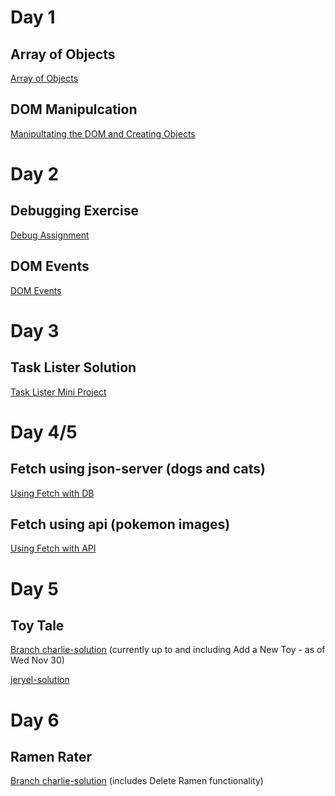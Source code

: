 # Day 1
## Array of Objects
[Array of Objects](https://github.com/jeryelblanco/arrayofobj)
## DOM Manipulcation
[Manipultating the DOM and Creating Objects](https://github.com/jeryelblanco/DOM-AND-OBJECTS)
# Day 2
## Debugging Exercise
[Debug Assignment](https://github.com/jeryelblanco/Debug-Exercise)
## DOM Events
[DOM Events](https://github.com/jeryelblanco/DOM-EVENTS)
# Day 3
## Task Lister Solution
[Task Lister Mini Project](https://github.com/jeryelblanco/Task-Lister-Solution)
# Day 4/5
## Fetch using json-server (dogs and cats)
[Using Fetch with DB](https://github.com/jeryelblanco/catsanddogs)
## Fetch using api (pokemon images)
[Using Fetch with API](https://github.com/jeryelblanco/fetch-using-api)
# Day 5
## Toy Tale
[Branch charlie-solution](https://github.com/learn-co-curriculum/phase-1-practice-toy-tale/tree/charlie-solution)
(currently up to and including Add a New Toy - as of Wed Nov 30)

[jeryel-solution](https://github.com/jeryelblanco/phase-1-practice-toy-tale/tree/jeryel)
# Day 6
## Ramen Rater
[Branch charlie-solution](https://github.com/learn-co-curriculum/phase-1-mock-cc-ramen-rater/tree/charlie-solution)
(includes Delete Ramen functionality)

